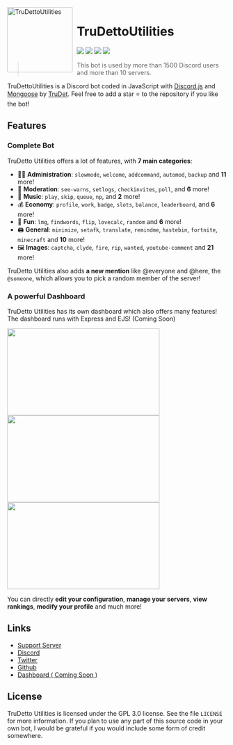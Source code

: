 <img width="150" height="150" align="left" style="float: left; margin: 0 10px 0 0;" alt="TruDettoUtilities" src="https://i.imgur.com/Vd8wsjl.png">  

# TruDettoUtilities

[![](https://img.shields.io/discord/877631293192536144?logo=discord&colorB=00BFFF&label=TruDetto%20Utilities%20Support)](https://discord.gg/Xxxq68DngY)
[![](https://img.shields.io/discord/820644952659722301?logo=discord&colorB=00BFFF&label=TruDetto)](https://discord.gg/2wybmHBrED)
[![](https://img.shields.io/badge/discord.js-v13.0.0--dev-blue.svg?logo=npm)](https://github.com/discordjs)
[![](https://img.shields.io/badge/paypal-donate-orange.svg)](https://www.paypal.com/paypalme/trudetto)

> This bot is used by more than 1500 Discord users and more than 10 servers.

TruDettoUtilities is a Discord bot coded in JavaScript with [Discord.js](https://discord.js.org) and [Mongoose](https://mongoosejs.com/docs/api.html) by [TruDet](https://github.com/trudett).
Feel free to add a star ⭐ to the repository if you like the bot!

## Features

### Complete Bot

TruDetto Utilities offers a lot of features, with **7 main categories**:

*   👩‍💼 **Administration**: `slowmode`, `welcome`, `addcommand`, `automod`, `backup` and **11** more!
*   🚓 **Moderation**: `see-warns`, `setlogs`, `checkinvites`, `poll`, and **6** more!
*   🎵 **Music**: `play`, `skip`, `queue`, `np`, and **2** more!
*   💰 **Economy**: `profile`, `work`, `badge`, `slots`, `balance`, `leaderboard`, and **6** more!
*   👻 **Fun**: `lmg`, `findwords`, `flip`, `lovecalc`, `random` and **6** more!
*   🖨️ **General**: `minimize`, `setafk`, `translate`, `remindme`, `hastebin`, `fortnite`, `minecraft` and **10** more!
*   🖼️ **Images**: `captcha`, `clyde`, `fire`, `rip`, `wanted`, `youtube-comment` and **21** more!

TruDetto Utilities also adds **a new mention** like @everyone and @here, the `@someone`, which allows you to pick a random member of the server!

### A powerful Dashboard

TruDetto Utilities has its own dashboard which also offers many features! The dashboard runs with Express and EJS! (Coming Soon)

<img align="left" style="float: centrer; margin: 0 10px 0 0;" src="" height="200" width="350"/>
<img align="center" style="float: left; margin: 0 10px 0 0;" src="" height="200" width="350"/>
<img align="center" style="float: centrer; margin: 0 10px 0 0;" src="" height="200" width="350"/>

You can directly **edit your configuration**, **manage your servers**, **view rankings**, **modify your profile** and much more!

## Links

*   [Support Server](https://discord.gg/Xxxq68DngY)
*   [Discord](https://discord.gg/2wybmHBrED)
*   [Twitter](https://twitter.com/tru_det)
*   [Github](https://github.com/TruDett/TruDettoUtilities/)
*   [Dashboard ( Coming Soon )]()

## License

TruDetto Utilities is licensed under the GPL 3.0 license. See the file `LICENSE` for more information. If you plan to use any part of this source code in your own bot, I would be grateful if you would include some form of credit somewhere.
